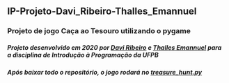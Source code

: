 ## IP-Projeto-Davi_Ribeiro-Thalles_Emannuel
 ### Projeto de jogo Caça ao Tesouro utilizando o pygame
 ##### Projeto desenvolvido em 2020 por [Davi Ribeiro](https://github.com/davirpp) e [Thalles Emannuel](https://github.com/emann-u-el) para a disciplina de Introdução à Programação da UFPB 

 ##### Após baixar todo o repositório, o jogo rodará no [treasure_hunt.py](https://github.com/davirpp/IP-Projeto-Davi_Ribeiro-Thalles_Emannuel/blob/main/treasure_hunt.py)
